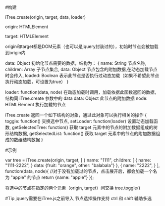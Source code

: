 


#构建

iTree.create(origin, target, data, loader)

origin: HTMLElement

target: HTMLElement

origin和target都是DOM元素（也可以是jquery封装过的），初始时节点会被加载到origin内

data: Object 初始化节点需要的数据，结构为：
{
    name: String 节点名称,
    children: Array 子节点集合,
    data: Object 节点包含的附加数据,在动态加载节点时会传入,
    loaded: Boolean 表示此节点是否执行过动态加载（如果不希望此节点执行动态加载，可设置为true）
}

loader: function(data, node) 在动态加载时调用，加载依据此函数返回的数据，结构同 iTree.create 参数中的 data
    data: Object 此节点的附加数据
    node: HTMLElement 执行加载的节点


iTree.create 返回一个如下结构的对象，通过此对象可以执行相关的操作
{
    toggle: function()  交换选中节点,
    setLoader: function(loader)  设置动态加载函数,
    getSelectedTree: function() 获取 target 元素中的节点的附加数据组成的树形结构数据,
    getSelectedList: function() 获取 target 元素中的节点的附加数据组成的数组结构数据
}


#示例

var tree = iTree.create(origin, target, [
    {
        name: "1111",
        children: [
            {
                name: "1111-2222",
            }
        data: {fruit: "orange", other: "balabala"}
    },
    {
        name: "2222",
    }
], function(data, node){    //对于没有加载过的节点，点击展开后，都会加载一个名为 "apple" 的节点
    return {name: "apple"}
});

将选中的节点在指定的两个元素（origin, target）间交换
tree.toggle()




#Tip
jquery需要在iTree.js之前导入
节点选择操作支持 ctrl 和 shift 辅助多选




